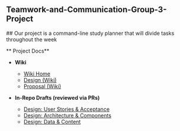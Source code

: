 ## Teamwork-and-Communication-Group-3-Project
\## Our project is a command-line study planner that will divide tasks throughout the week  

** Project Docs**

- **Wiki**
    - [Wiki Home](../../wiki)
    - [Design (Wiki)](../../wiki/Design)    <!-- published in Part B -->
    - [Proposal (Wiki)](../../wiki/Proposal)    <!-- placeholder for week 6 -->

- **In-Repo Drafts (reviewed via PRs)**
    - [Design: User Stories & Acceptance](docs/design/user-stories.md)
    - [Design: Architecture & Components](docs/design/architecture.md)
    - [Design: Data & Content](docs/design/dats-content.md)